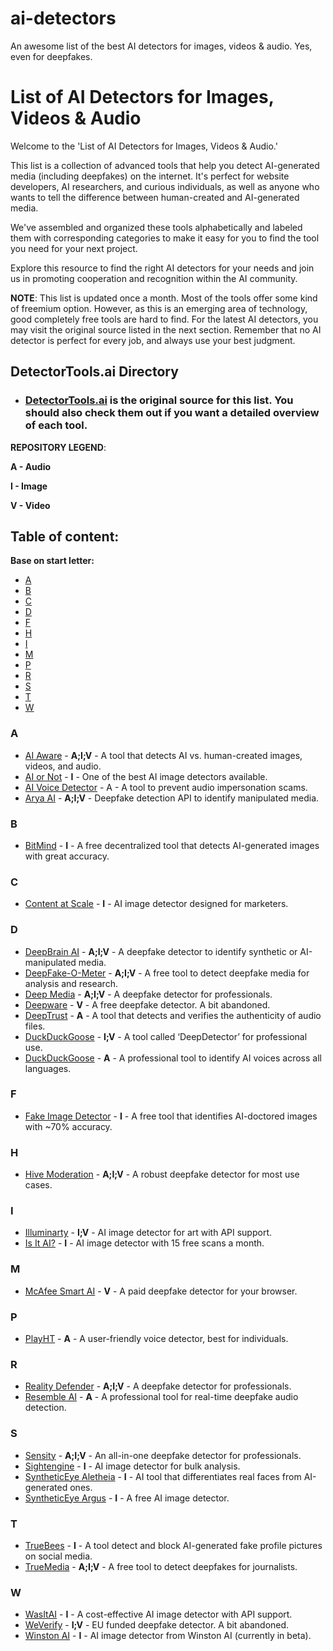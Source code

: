 # ai-detectors
An awesome list of the best AI detectors for images, videos &amp; audio. Yes, even for deepfakes.
# List of AI Detectors for Images, Videos & Audio

Welcome to the 'List of AI Detectors for Images, Videos & Audio.'

This list is a collection of advanced tools that help you detect AI-generated media (including deepfakes) on the internet. It's perfect for website developers, AI researchers, and curious individuals, as well as anyone who wants to tell the difference between human-created and AI-generated media.

We've assembled and organized these tools alphabetically and labeled them with corresponding categories to make it easy for you to find the tool you need for your next project.

Explore this resource to find the right AI detectors for your needs and join us in promoting cooperation and recognition within the AI community.

**NOTE**: This list is updated once a month. Most of the tools offer some kind of freemium option. However, as this is an emerging area of technology, good completely free tools are hard to find. For the latest AI detectors, you may visit the original source listed in the next section. Remember that no AI detector is perfect for every job, and always use your best judgment.

## DetectorTools.ai Directory
- ### [DetectorTools.ai](https://detectortools.ai) is the original source for this list. You should also check them out if you want a detailed overview of each tool.

**REPOSITORY LEGEND**:

**A - Audio**

**I - Image**

**V - Video**

## Table of content:
**Base on start letter:**

- [A](#a)
- [B](#b)
- [C](#c)
- [D](#d)
- [F](#f)
- [H](#h)
- [I](#i)
- [M](#m)
- [P](#p)
- [R](#r)
- [S](#s)
- [T](#t)
- [W](#w)

### A

- [AI Aware](https://aiaware.io/image-checker) - **A;I;V** - A tool that detects AI vs. human-created images, videos, and audio.
- [AI or Not](https://www.aiornot.com/dashboard/home) - **I** - One of the best AI image detectors available.
- [AI Voice Detector](https://www.aiornot.com/dashboard/home) - A - A tool to prevent audio impersonation scams.
- [Arya AI](https://api.arya.ai/deepfake-detection/) - **A;I;V** - Deepfake detection API to identify manipulated media.

### B
- [BitMind](https://bitmindid.com/) - **I** - A free decentralized tool that detects AI-generated images with great accuracy.

### C
- [Content at Scale](https://contentatscale.ai/ai-image-detector/) - **I** - AI image detector designed for marketers.

### D
- [DeepBrain AI](https://www.deepbrain.io/features/deepfake) - **A;I;V** - A deepfake detector to identify synthetic or AI-manipulated media.
- [DeepFake-O-Meter](https://zinc.cse.buffalo.edu/ubmdfl/deep-o-meter/landing_page) - **A;I;V** - A free tool to detect deepfake media for analysis and research.
- [Deep Media](https://deepmedia.ai/Detector) - **A;I;V** - A deepfake detector for professionals.
- [Deepware](https://scanner.deepware.ai/) - **V** - A free deepfake detector. A bit abandoned.
- [DeepTrust](https://www.deeptrustai.com/) - **A** - A tool that detects and verifies the authenticity of audio files.
- [DuckDuckGoose](https://www.duckduckgoose.ai/detector) - **I;V** - A tool called ‘DeepDetector’ for professional use.
- [DuckDuckGoose](https://detectortools.ai/tool/duckduckgoose-ai-voice-detector/) - **A** - A professional tool to identify AI voices across all languages. 
 
### F
- [Fake Image Detector](https://detectortools.ai/tool/fake-image-detector/) - **I** - A free tool that identifies AI-doctored images with ~70% accuracy.

### H
- [Hive Moderation](https://hivemoderation.com/ai-generated-content-detection) - **A;I;V** - A robust deepfake detector for most use cases.

### I

- [Illuminarty](https://illuminarty.ai/en/image/ai-generated-image-detection.html) - **I;V** - AI image detector for art with API support.
- [Is It AI?](https://isitai.com/ai-image-detector/) - **I** - AI image detector with 15 free scans a month.

### M
- [McAfee Smart AI](https://www.mcafee.com/ai/deepfake-detector/) - **V** - A paid deepfake detector for your browser.

### P
- [PlayHT](https://play.ht/voice-classifier-detect-ai-voices/) - **A** - A user-friendly voice detector, best for individuals.
 
### R

- [Reality Defender](https://www.realitydefender.com/) - **A;I;V** - A deepfake detector for professionals.
- [Resemble AI](https://www.resemble.ai/detect/) - **A** - A professional tool for real-time deepfake audio detection. 

### S

- [Sensity](https://sensity.ai/) - **A;I;V** - An all-in-one deepfake detector for professionals.
- [Sightengine](https://sightengine.com/detect-ai-generated-images) - **I** - AI image detector for bulk analysis.
- [SyntheticEye Aletheia](https://syntheticeye.dev/#/aletheia) - **I** - AI tool that differentiates real faces from AI-generated ones.
- [SyntheticEye Argus](https://syntheticeye.dev/#/argus) - **I** - A free AI image detector.

### T

- [TrueBees](https://truebees.eu/site/) - **I** - A tool detect and block AI-generated fake profile pictures on social media.
- [TrueMedia](https://www.truemedia.org/) - **A;I;V** - A free tool to detect deepfakes for journalists.

### W
- [WasItAI](https://wasitai.com/) - **I** - A cost-effective AI image detector with API support.
- [WeVerify](https://weverify.eu/tools/deepfake-detector/) - **I;V** - EU funded deepfake detector. A bit abandoned.
- [Winston AI](https://gowinston.ai/ai-image-detector/) - **I** - AI image detector from Winston AI (currently in beta).
